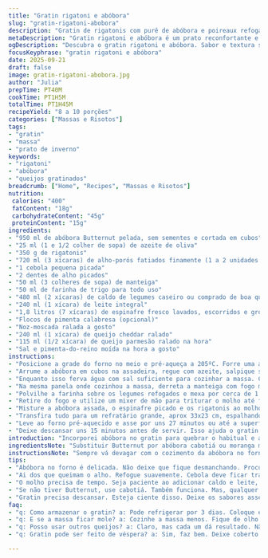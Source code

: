 ```yaml
---
title: "Gratin rigatoni e abóbora"
slug: "gratin-rigatoni-abobora"
description: "Gratin de rigatonis com purê de abóbora e poireaux refogados, mistura cremosa de espinafre fresco, queijo cheddar e parmigiano reggiano com toque de especiarias. Prato que junta macarrão al dente à textura aveludada do molho, finalizado ao forno até formar crosta dourada e borbulhante. Sem nozes, sem ovos. Perfeito para jantares aconchegantes e preparar de véspera. Combina simplicidade com sabor profundo - mistura de legumes, queijo e textura cremosa, temperada com pimenta e noz-moscada, conferindo personalidade e aroma. Cuidados para não cozinhar demais as abóboras e manter firmeza das massas. Uma expressão rústica e refinada na mesa."
metaDescription: "Gratin rigatoni e abóbora é um prato reconfortante e saboroso, ideal para jantares aconchegantes com sua mistura cremosa de queijos"
ogDescription: "Descubra o gratin rigatoni e abóbora. Sabor e textura se encontram nesta receita que aquecerá suas noites frias com um toque especial."
focusKeyphrase: "gratin rigatoni e abóbora"
date: 2025-09-21
draft: false
image: gratin-rigatoni-abobora.jpg
author: "Julia"
prepTime: PT40M
cookTime: PT1H5M
totalTime: PT1H45M
recipeYield: "8 a 10 porções"
categories: ["Massas e Risotos"]
tags:
- "gratin"
- "massa"
- "prato de inverno"
keywords:
- "rigatoni"
- "abóbora"
- "queijos gratinados"
breadcrumb: ["Home", "Recipes", "Massas e Risotos"]
nutrition: 
 calories: "400"
 fatContent: "18g"
 carbohydrateContent: "45g"
 proteinContent: "15g"
ingredients:
- "950 ml de abóbora Butternut pelada, sem sementes e cortada em cubos"
- "25 ml (1 e 1/2 colher de sopa) de azeite de oliva"
- "350 g de rigatonis"
- "720 ml (3 xícaras) de alho-porós fatiados finamente (1 a 2 unidades médias)"
- "1 cebola pequena picada"
- "2 dentes de alho picados"
- "50 ml (3 colheres de sopa) de manteiga"
- "50 ml de farinha de trigo para todo uso"
- "480 ml (2 xícaras) de caldo de legumes caseiro ou comprado de boa qualidade"
- "240 ml (1 xícara) de leite integral"
- "1,8 litros (7 xícaras) de espinafre fresco lavados, escorridos e grosseiramente picados"
- "Flocos de pimenta calabresa (opcional)"
- "Noz-moscada ralada a gosto"
- "240 ml (1 xícara) de queijo cheddar ralado"
- "115 ml (1/2 xícara) de queijo parmesão ralado na hora"
- "Sal e pimenta-do-reino moída na hora a gosto"
instructions:
- "Posicione a grade do forno no meio e pré-aqueça a 205ºC. Forre uma assadeira média com papel manteiga para evitar grudar."
- "Arrume a abóbora em cubos na assadeira, regue com azeite, salpique sal e pimenta a gosto. Leve para assar e espere ficar macia porém firme o suficiente para não dissolver, cerca de 22 minutos, virando na metade para dourar uniformemente. Aroma deve ficar doce e ter textura ao enfiar garfo."
- "Enquanto isso ferva água com sal suficiente para cozinhar a massa. Cozinhe os rigatonis até ficarem al dente, verificando frequentemente. Tempo menor que o indicado na embalagem para evitar que cozinhem demais ao gratinar. Escorra, regue com um fio de azeite para não grudarem e reserve."
- "Na mesma panela onde cozinhou a massa, derreta a manteiga com fogo médio. Adicione os poireaux, a cebola e o alho. Refogue mexendo até que fiquem macios e translúcidos, não deixe dourar demais para não amargar. Tempere com sal e pimenta."
- "Polvilhe a farinha sobre os legumes refogados e mexa por cerca de 1 minuto para tirar o gosto cru da farinha mas sem deixar queimar. Aos poucos, vá adicionando o caldo de legumes e o leite, mexendo sempre para não formar grumos. Deixe o molho engrossar levemente, mais cremoso que espesso – cerca de 6 minutos."
- "Retire do fogo e utilize um mixer de mão para triturar o molho até ficar bem liso, dando uma textura aveludada. Isso evita pedaços grandes de legumes, deixando o gratin mais homogêneo."
- "Misture a abóbora assada, o espinafre picado e os rigatonis ao molho. Acrescente noz-moscada ralada e uma pitada generosa de flocos de pimenta se gostar de um toque picante. Prove e ajuste sal e pimenta."
- "Transfira tudo para um refratário grande, aprox 33x23 cm, espalhando uniformemente. Polvilhe o cheddar e parmesão por cima para criar uma camada de queijo que vai gratinar."
- "Leve ao forno pré-aquecido e asse por uns 27 minutos ou até a superfície dourar, borbulhar e formar crosta levemente crocante. Para verificar o ponto, observe as bordas com pequenas bolhas e o cheiro do queijo tostado."
- "Deixe descansar uns 15 minutos antes de servir. Isso ajuda o gratin a firmar e os sabores assentarem. Fica mais fácil cortar e servir sem desmanchar."
introduction: "Incorporei abóbora no gratin para quebrar o habitual e agregar doçura natural. Com poireaux ao invés de cebola só, ganhei uma textura e sabor mais delicados. Ajustei líquidos para equilibrar cremosidade e evitar molho aguado, já que espinafre solta água. O cheddar e parmesão não são só sabor, ajudam na textura dourada que adoro no gratin. Misturei um pouco de pimenta calabresa para dar um kick, todo mundo merece um tempero que acorda o prato, principalmente em dias frios. Já usei caldo de legumes caseiro – muda tudo. O processo do purê com mixer é essencial para aquela cremosidade que grita conforto. Fora que cozimento al dente nas massas evita desastre mole no forno. Aprendi na raça e nunca mais errei."
ingredientsNote: "Substituir Butternut por abóbora cabotiá ou moranga mesmo, se não encontrar. Use margarina na falta de manteiga, mas o sabor muda, claro. Caldo de legumes pode ser instantâneo diluído em água quente ou caldo de galinha se preferir. Para versão vegana, troque manteiga por óleo de coco e leite por leite vegetal, cuidado com o tipo de queijo – há opções veganas. Espinafres frescos são fundamentais; congelados soltam muito líquido e comprometem a textura. Para variar, trocar o rigatoni por penne ou até fusilli. Quanto à farinha, a branca tradicional funciona melhor, integra o molho sem empelotar, não recomendo usar sem gluten neste caso porque o molho fica ralo."
instructionsNote: "Sempre vá devagar com o cozimento da abóbora no forno. Teste com garfo e observe que precisa estar macia, não desmanchando. Para o refogado, não deixe dourar o alho e cebola muito demais – fogo médio e atenção são seus melhores aliados. Quando adicionar a farinha, misture rápido para não empelotar. Molhar com leite e caldo aos poucos, em fio, ajuda a manter textura lisa. Purê com mixer não deve deixar pedaços. Na montagem, queijo parte importante para gratinar, subs se usar outros tipos resultam em textura diferente. Ao gratinar, observe que dourado é chave, mas não queimar para evitar amargor. Descansar faz diferença enorme no corte e na firmeza do gratin. Receita aguenta bem se preparada à frente, é só reaquecer com cuidado para não ressecar."
tips:
- "Abóbora no forno é delicada. Não deixe que fique desmanchando. Procure por textura macia, mas firme. Sabe o ponto? Garfo deve entrar sem esforço. Nada de abóbora molenga."
- "Ai dos que queimam o alho. Refogue suavemente. Cebola deve ficar translúcida, não dourar. Olho na cor, queima é amargor. Ah, fogo médio é seu melhor amigo aqui."
- "O molho precisa de tempo. Seja paciente ao adicionar caldo e leite, em fio. Isso evita grumos. Cubra a panela e mantenha mexendo. Um molho cremoso faz toda a diferença."
- "Se não tiver Butternut, use cabotiá. Também funciona. Mas, qualquer troco de legumes muda o sabor. Garanta que os ingredientes estão frescos. Eles contam."
- "Gratin precisa descansar. Esteja ciente disso. Deixe os sabores assentarem, não tenha pressa. Quando tira do forno, 15 minutos são cruciais para firmeza no corte."
faq:
- "q: Como armazenar o gratin? a: Pode refrigerar por 3 dias. Coloque em recipiente fechado. Se precisar, aqueça devagar no forno. Cuidado para não ressecar."
- "q: E se a massa ficar mole? a: Cozinhe a massa menos. Fique de olho. Já fiz isso. Mudei o tempo para evitar desastre. Cuidado na água fervente!"
- "q: Posso usar outros queijos? a: Claro, mas cada um dá resultado. Não vai ter aquele crocância se trocar queijo por outro tipo. Posso garantir."
- "q: Gratin pode ser feito de véspera? a: Sim, faz bem. Deixe coberto. Reaqueça no forno para que não perca a textura. Cuidado com o tempo de aquecimento."

---
```

